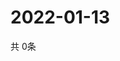 # 2022-01-13
  共 0条

  <!-- BEGIN -->
  <!-- 最后更新时间Thu Jan 13 2022 08:12:27 GMT+0000 (Coordinated Universal Time) -->
  
  <!-- END -->
  
  